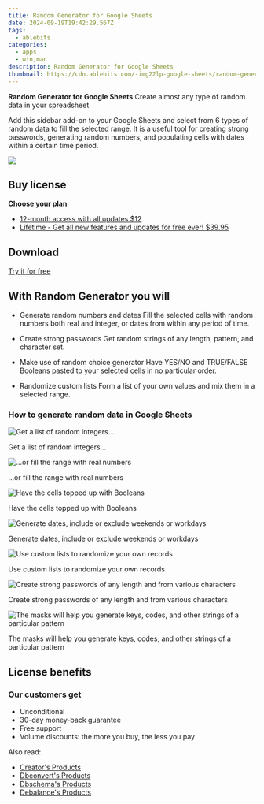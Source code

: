 ```yaml
---
title: Random Generator for Google Sheets
date: 2024-09-19T19:42:29.567Z
tags: 
  - ablebits
categories: 
  - apps
  - win,mac
description: Random Generator for Google Sheets
thumbnail: https://cdn.ablebits.com/-img22lp-google-sheets/random-generator/random-integers.png
---
```


**Random Generator for Google Sheets**
Create almost any type of random data in your spreadsheet

Add this sidebar add-on to your Google Sheets and select from 6 types of random data to fill the selected range. It is a useful tool for creating strong passwords, generating random numbers, and populating cells with dates within a certain time period.

![](https://cdn.ablebits.com/-img22lp-google-sheets/random-generator/header-cover.webp)

## Buy license

**Choose your plan**

- [12-month access with all updates $12](https://secure.2checkout.com/order/checkout.php?PRODS=4721361&QTY=1&AFFILIATE=108875&CART=1&CARD=2&DESIGN_TYPE=2&SHORT_FORM=1&COUPON=TrSbrExp-MnrAdns-01&CLEAN_CART=ALL&SRC=website)
- [Lifetime - Get all new features and updates for free ever! $39.95](https://secure.2checkout.com/order/checkout.php?PRODS=4729660&QTY=1&AFFILIATE=108875&CART=1&CARD=2&DESIGN_TYPE=2&SHORT_FORM=1&CLEAN_CART=ALL&SRC=website)

## Download

[Try it for free](https://workspace.google.com/marketplace/app/random_generator/363517517289)

## With Random Generator you will

-   Generate random numbers and dates Fill the selected сells with random numbers both real and integer, or dates from within any period of time.
-   Create strong passwords Get random strings of any length, pattern, and character set.

-   Make use of random choice generator Have YES/NO and TRUE/FALSE Booleans pasted to your selected cells in no particular order.
-   Randomize custom lists Form a list of your own values and mix them in a selected range.

### How to generate random data in Google Sheets

 ![Get a list of random integers…](https://cdn.ablebits.com/-img22lp-google-sheets/random-generator/random-integers.png)

Get a list of random integers…

 ![…or fill the range with real numbers](https://cdn.ablebits.com/-img22lp-google-sheets/random-generator/random-number-generator.png)

…or fill the range with real numbers

 ![Have the cells topped up with Booleans](https://cdn.ablebits.com/-img22lp-google-sheets/random-generator/generate-booleans.png)

Have the cells topped up with Booleans

 ![Generate dates, include or exclude weekends or workdays](https://cdn.ablebits.com/-img22lp-google-sheets/random-generator/random-date-generator.png)

Generate dates, include or exclude weekends or workdays

 ![Use custom lists to randomize your own records](https://cdn.ablebits.com/-img22lp-google-sheets/random-generator/use-custom-list.png)

Use custom lists to randomize your own records

 ![Create strong passwords of any length and from various characters](https://cdn.ablebits.com/-img22lp-google-sheets/random-generator/random-password-generator.png)

Create strong passwords of any length and from various characters

 ![The masks will help you generate keys, codes, and other strings of a particular pattern](https://cdn.ablebits.com/-img22lp-google-sheets/random-generator/random-string-generator.png)

The masks will help you generate keys, codes, and other strings of a particular pattern

## License benefits

### Our customers get

- Unconditional
- 30-day money-back guarantee
- Free support
- Volume discounts: the more you buy, the less you pay 

<ins class="adsbygoogle"
      style="display:block"
      data-ad-client="ca-pub-7571918770474297"
      data-ad-slot="8358498916"
      data-ad-format="auto"
      data-full-width-responsive="true"></ins>

<span class="atpl-alsoreadstyle">Also read:</span>
<div><ul>
<li><a href="https://tools.techidaily.com/creator/products/"><u>Creator's Products</u></a></li>
<li><a href="https://tools.techidaily.com/dbconvert/products/"><u>Dbconvert's Products</u></a></li>
<li><a href="https://tools.techidaily.com/dbschema/products/"><u>Dbschema's Products</u></a></li>
<li><a href="https://tools.techidaily.com/debalance/products/"><u>Debalance's Products</u></a></li>
</ul></div>

